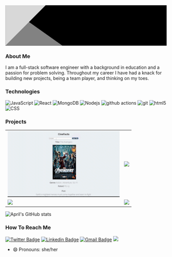 
<!-- ![AprilYuenBanner](https://github.com/April-Yuen/April-Yuen/blob/main/BlackModernBanner.gif) -->
<img align="center" src="https://github.com/April-Yuen/April-Yuen/blob/main/BlackModernBanner.gif" width="850" />

### About Me

I am a full-stack software engineer with a background in education and a passion for problem solving. Throughout my career I have had a knack for building new projects, being a team player, and thinking on my toes. 

### Technologies
![JavaScript](https://img.shields.io/badge/-JavaScript-000?&logo=JavaScript)
<img alt="React" src="https://img.shields.io/badge/-React-45b8d8?style=flat-square&logo=react&logoColor=white" />
<img alt="MongoDB" src="https://img.shields.io/badge/-MongoDB-13aa52?style=flat-square&logo=mongodb&logoColor=white" />
<img alt="Nodejs" src="https://img.shields.io/badge/-Nodejs-43853d?style=flat-square&logo=Node.js&logoColor=white" />
<img alt="github actions" src="https://img.shields.io/badge/-Github_Actions-2088FF?style=flat-square&logo=github-actions&logoColor=white" />
<img alt="git" src="https://img.shields.io/badge/-Git-F05032?style=flat-square&logo=git&logoColor=white" />
<img alt="html5" src="https://img.shields.io/badge/-HTML5-E34F26?style=flat-square&logo=html5&logoColor=white" />
![CSS](https://img.shields.io/badge/Style-CSS-informational?style=flat&logo=css3&logoColor=white&color=4AB197)

### Projects
<table>
 <tbody>
   <tr>
   <td><a href="#"><img src="https://github.com/April-Yuen/April-Yuen/blob/main/CineFactsRevised2.gif" width="350" /></td>
    <td><a href=><img src="https://github.com/April-Yuen/April-Yuen/blob/main/barcoderevised.gif" width = "350"/></td>
  
   </tr>
     <tr>
   <td><a href="#"><img src="#"/></td>
     <td><a href="#"><img heigth="100" src="#"/></td>
   </tr>
   </tbody>
</table>
<!-- <img src="https://github.com/April-Yuen/April-Yuen/blob/main/CineFactsRevised2.gif" width="350" /> -->


![April's GitHub stats](https://github-readme-stats.vercel.app/api?username=April-Yuen&show_icons=true&theme=radical)

### How To Reach Me
[![Twitter Badge](https://img.shields.io/badge/-@aprilyou-1ca0f1?style=flat-square&labelColor=1ca0f1&logo=twitter&logoColor=white&link=https://twitter.com/aprilyou)](https://twitter.com/aprilyou) 
[![Linkedin Badge](https://img.shields.io/badge/-aprilyuen-blue?style=flat-square&logo=Linkedin&logoColor=white&link=https://www.linkedin.com/in/april-yuen-12066120/)](https://www.linkedin.com/in/april-yuen-12066120/)
[![Gmail Badge](https://img.shields.io/badge/-april.you@gmail.com-c14438?style=flat-square&logo=Gmail&logoColor=white&link=mailto:april.you@gmail.com)](mailto:april.you@gmail.com)
[<img src="https://img.shields.io/badge/Personal%20Site-aprilyuen-red">](https://phenomenal-dragon-09bb3a.netlify.app/)


- 😄 Pronouns: she/her

